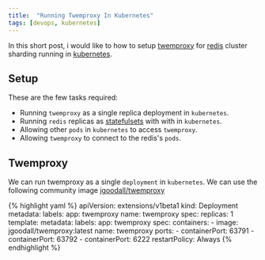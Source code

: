 ```yaml
---
title:  "Running Twemproxy In Kubernetes"
tags: [devops, kubernetes]
---
```


In this short post, i would like to how to setup [twemproxy]() for [redis]() cluster sharding running in [kubernetes]().

## Setup
These are the few tasks required:

- Running `twemproxy` as a single replica deployment in `kubernetes`.
- Running `redis` replicas as [statefulsets]() with  with in `kubernetes`.
- Allowing other `pods` in `kubernetes` to access `twemproxy`.
- Allowing `twemproxy` to connect to the redis's `pods`.

## Twemproxy
We can run twemproxy as a single `deployment` in `kubernetes`. We can use the following community image [jgoodall/twemproxy](https://registry.hub.docker.com/u/jgoodall/twemproxy/)


{% highlight yaml %}
apiVersion: extensions/v1beta1
kind: Deployment
metadata:
  labels:
    app: twemproxy
  name: twemproxy
spec:
  replicas: 1
  template:
    metadata:
      labels:
        app: twemproxy
    spec:
      containers:
      - image: jgoodall/twemproxy:latest
        name: twemproxy
        ports:
        - containerPort: 63791
        - containerPort: 63792
        - containerPort: 6222
      restartPolicy: Always
{% endhighlight %}